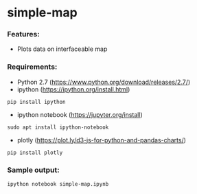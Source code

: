 # simple-map

### Features:
- Plots data on interfaceable map 

### Requirements:
- Python 2.7 (https://www.python.org/download/releases/2.7/)
- ipython (https://ipython.org/install.html)
```
pip install ipython
```
- ipython notebook (https://jupyter.org/install)
```
sudo apt install ipython-notebook
```
- plotly (https://plot.ly/d3-js-for-python-and-pandas-charts/)
```
pip install plotly
```

### Sample output:
```
ipython notebook simple-map.ipynb
```


